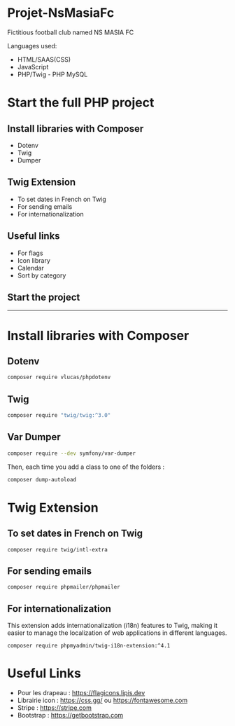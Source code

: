 # Projet-NsMasiaFc
Fictitious football club named NS MASIA FC

Languages used:
* HTML/SAAS(CSS)
* JavaScript 
* PHP/Twig - PHP MySQL

# Start the full PHP project

## Install libraries with Composer

- Dotenv
- Twig
- Dumper

## Twig Extension

- To set dates in French on Twig
- For sending emails
- For internationalization

## Useful links

- For flags 
- Icon library 
- Calendar
- Sort by category

## Start the project

---

# Install libraries with Composer

## Dotenv

```sh
composer require vlucas/phpdotenv
```

## Twig

```sh
composer require "twig/twig:^3.0"
```

## Var Dumper

```sh
composer require --dev symfony/var-dumper
```

<p>Then, each time you add a class to one of the folders :</p>

```sh
composer dump-autoload
```
# Twig Extension

## To set dates in French on Twig

```
composer require twig/intl-extra
```

## For sending emails

```
composer require phpmailer/phpmailer
```

## For internationalization

This extension adds internationalization (i18n) features to Twig, making it easier to manage the localization of web applications in different languages.

```
composer require phpmyadmin/twig-i18n-extension:^4.1
```

# Useful Links

- Pour les drapeau : https://flagicons.lipis.dev
- Librairie icon : https://css.gg/ ou https://fontawesome.com
- Stripe : https://stripe.com
- Bootstrap : https://getbootstrap.com
